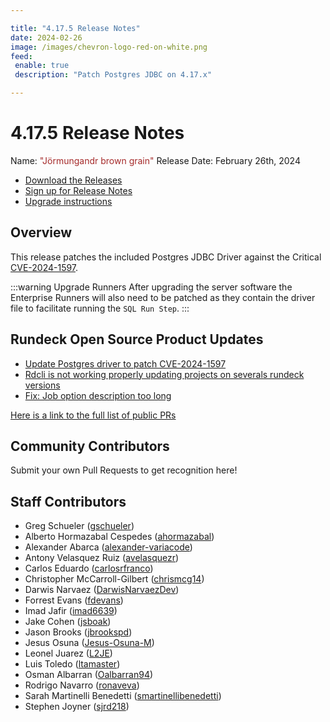 ```yaml
---

title: "4.17.5 Release Notes"
date: 2024-02-26
image: /images/chevron-logo-red-on-white.png
feed:
 enable: true
 description: "Patch Postgres JDBC on 4.17.x"

---
```


# 4.17.5 Release Notes

Name: <span style="color: brown"><span class="glyphicon glyphicon-grain"></span> "Jörmungandr brown grain"</span>
Release Date: February 26th, 2024

- [Download the Releases](https://download.rundeck.com/)
- [Sign up for Release Notes](https://www.rundeck.com/release-notes-signup)
- [Upgrade instructions](/upgrading/)

## Overview

This release patches the included Postgres JDBC Driver against the Critical [CVE-2024-1597](https://nvd.nist.gov/vuln/detail/CVE-2024-1597).

:::warning Upgrade Runners
After upgrading the server software the Enterprise Runners will also need to be patched as they contain the driver file to facilitate running the `SQL Run Step`.
:::

## Rundeck Open Source Product Updates

* [Update Postgres driver to patch CVE-2024-1597](https://github.com/rundeck/rundeck/pull/8943)
* [Rdcli is not working properly updating projects on severals rundeck versions](https://github.com/rundeck/rundeck/pull/8880)
* [Fix: Job option description too long](https://github.com/rundeck/rundeck/pull/8794)


[Here is a link to the full list of public PRs](https://github.com/rundeck/rundeck/pulls?q=is%3Apr+milestone%3A4.17.5+is%3Aclosed)

## Community Contributors

Submit your own Pull Requests to get recognition here!


## Staff Contributors

* Greg Schueler ([gschueler](https://github.com/gschueler))
* Alberto Hormazabal Cespedes ([ahormazabal](https://github.com/ahormazabal))
* Alexander Abarca ([alexander-variacode](https://github.com/alexander-variacode))
* Antony Velasquez Ruiz ([avelasquezr](https://github.com/avelasquezr))
* Carlos Eduardo ([carlosrfranco](https://github.com/carlosrfranco))
* Christopher McCarroll-Gilbert ([chrismcg14](https://github.com/chrismcg14))
* Darwis Narvaez ([DarwisNarvaezDev](https://github.com/DarwisNarvaezDev))
* Forrest Evans ([fdevans](https://github.com/fdevans))
* Imad Jafir ([imad6639](https://github.com/imad6639))
* Jake Cohen ([jsboak](https://github.com/jsboak))
* Jason Brooks ([jbrookspd](https://github.com/jbrookspd))
* Jesus Osuna ([Jesus-Osuna-M](https://github.com/Jesus-Osuna-M))
* Leonel Juarez ([L2JE](https://github.com/L2JE))
* Luis Toledo ([ltamaster](https://github.com/ltamaster))
* Osman Albarran ([Oalbarran94](https://github.com/Oalbarran94))
* Rodrigo Navarro ([ronaveva](https://github.com/ronaveva))
* Sarah Martinelli Benedetti ([smartinellibenedetti](https://github.com/smartinellibenedetti))
* Stephen Joyner ([sjrd218](https://github.com/sjrd218))

